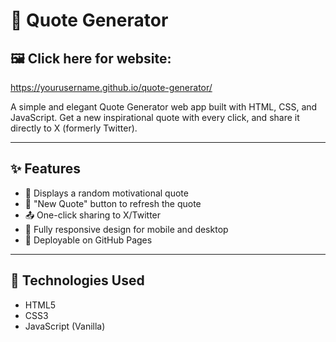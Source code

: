 # 💬 Quote Generator

## 🖼️ Click here for website:
https://yourusername.github.io/quote-generator/

A simple and elegant Quote Generator web app built with HTML, CSS, and JavaScript. Get a new inspirational quote with every click, and share it directly to X (formerly Twitter).

---

## ✨ Features

- 🎯 Displays a random motivational quote
- 🔄 "New Quote" button to refresh the quote
- 📤 One-click sharing to X/Twitter
- 📱 Fully responsive design for mobile and desktop
- 🚀 Deployable on GitHub Pages

---

## 🔧 Technologies Used

- HTML5
- CSS3
- JavaScript (Vanilla)
